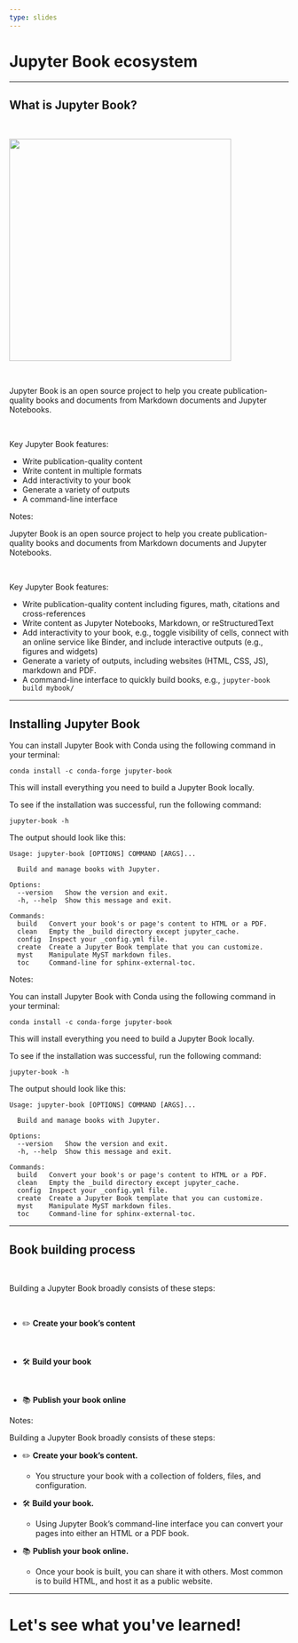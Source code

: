 ```yaml
---
type: slides
---
```


# Jupyter Book ecosystem

---

## What is Jupyter Book?

<br>

<img src="/module8/jb_logo.png" width="400"></img>

<br>

Jupyter Book is an open source project to help you create publication-quality books and documents from Markdown documents and Jupyter Notebooks.

<br>

Key Jupyter Book features:

- Write publication-quality content
- Write content in multiple formats
- Add interactivity to your book
- Generate a variety of outputs
- A command-line interface

Notes:

Jupyter Book is an open source project to help you create publication-quality books and documents from Markdown documents and Jupyter Notebooks.

<br>

Key Jupyter Book features:

- Write publication-quality content including figures, math, citations and cross-references
- Write content as Jupyter Notebooks, Markdown, or reStructuredText
- Add interactivity to your book, e.g., toggle visibility of cells, connect with an online service like Binder, and include interactive outputs (e.g., figures and widgets)
- Generate a variety of outputs, including websites (HTML, CSS, JS), markdown and PDF.
- A command-line interface to quickly build books, e.g., `jupyter-book build mybook/`


---

## Installing Jupyter Book

You can install Jupyter Book with Conda using the following command in your terminal:

```
conda install -c conda-forge jupyter-book
```

This will install everything you need to build a Jupyter Book locally.

To see if the installation was successful, run the following command:

```
jupyter-book -h
```

The output should look like this:

```out
Usage: jupyter-book [OPTIONS] COMMAND [ARGS]...

  Build and manage books with Jupyter.

Options:
  --version   Show the version and exit.
  -h, --help  Show this message and exit.

Commands:
  build   Convert your book's or page's content to HTML or a PDF.
  clean   Empty the _build directory except jupyter_cache.
  config  Inspect your _config.yml file.
  create  Create a Jupyter Book template that you can customize.
  myst    Manipulate MyST markdown files.
  toc     Command-line for sphinx-external-toc.
```

Notes:

You can install Jupyter Book with Conda using the following command in your terminal:

```
conda install -c conda-forge jupyter-book
```

This will install everything you need to build a Jupyter Book locally.

To see if the installation was successful, run the following command:

```
jupyter-book -h
```

The output should look like this:

```out
Usage: jupyter-book [OPTIONS] COMMAND [ARGS]...

  Build and manage books with Jupyter.

Options:
  --version   Show the version and exit.
  -h, --help  Show this message and exit.

Commands:
  build   Convert your book's or page's content to HTML or a PDF.
  clean   Empty the _build directory except jupyter_cache.
  config  Inspect your _config.yml file.
  create  Create a Jupyter Book template that you can customize.
  myst    Manipulate MyST markdown files.
  toc     Command-line for sphinx-external-toc.
```

---

## Book building process

<br>

Building a Jupyter Book broadly consists of these steps:

<br>

- ✏️ **Create your book’s content**

<br>

- 🛠 **Build your book**

<br>

- 📚 **Publish your book online**

Notes:

Building a Jupyter Book broadly consists of these steps:

- ✏️ **Create your book’s content.**
  - You structure your book with a collection of folders, files, and configuration.

- 🛠 **Build your book.**
  - Using Jupyter Book’s command-line interface you can convert your pages into either an HTML or a PDF book.

- 📚 **Publish your book online.**
  - Once your book is built, you can share it with others. Most common is to build HTML, and host it as a public website.

---

# Let's see what you've learned!
